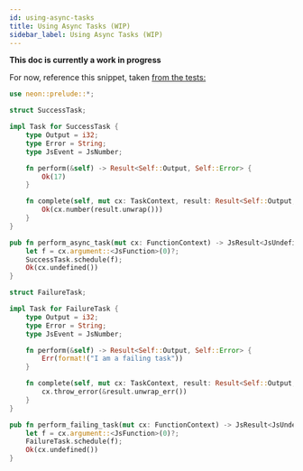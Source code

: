 ```yaml
---
id: using-async-tasks
title: Using Async Tasks (WIP)
sidebar_label: Using Async Tasks (WIP)
---
```


**This doc is currently a work in progress**

For now, reference this snippet, taken <a href="https://github.com/neon-bindings/neon/blob/master/test/dynamic/native/src/js/tasks.rs" target="_blank">from the tests:</a>

```rust
use neon::prelude::*;

struct SuccessTask;

impl Task for SuccessTask {
    type Output = i32;
    type Error = String;
    type JsEvent = JsNumber;

    fn perform(&self) -> Result<Self::Output, Self::Error> {
        Ok(17)
    }

    fn complete(self, mut cx: TaskContext, result: Result<Self::Output, Self::Error>) -> JsResult<Self::JsEvent> {
        Ok(cx.number(result.unwrap()))
    }
}

pub fn perform_async_task(mut cx: FunctionContext) -> JsResult<JsUndefined> {
    let f = cx.argument::<JsFunction>(0)?;
    SuccessTask.schedule(f);
    Ok(cx.undefined())
}

struct FailureTask;

impl Task for FailureTask {
    type Output = i32;
    type Error = String;
    type JsEvent = JsNumber;

    fn perform(&self) -> Result<Self::Output, Self::Error> {
        Err(format!("I am a failing task"))
    }

    fn complete(self, mut cx: TaskContext, result: Result<Self::Output, Self::Error>) -> JsResult<Self::JsEvent> {
        cx.throw_error(&result.unwrap_err())
    }
}

pub fn perform_failing_task(mut cx: FunctionContext) -> JsResult<JsUndefined> {
    let f = cx.argument::<JsFunction>(0)?;
    FailureTask.schedule(f);
    Ok(cx.undefined())
}
```